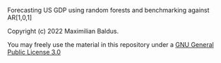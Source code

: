 Forecasting US GDP using random forests and benchmarking against AR[1,0,1]

Copyright (c) 2022 Maximilian Baldus.

You may freely use the material in this repository under a [GNU General Public License 3.0](LICENSE)
